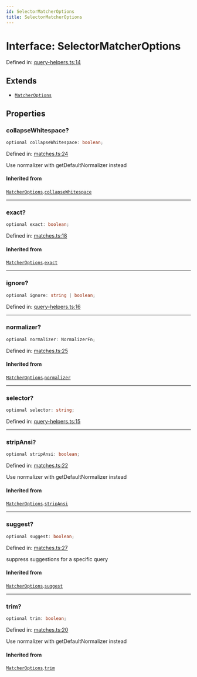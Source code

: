 ```yaml
---
id: SelectorMatcherOptions
title: SelectorMatcherOptions
---
```


<!-- DO NOT EDIT: this page is autogenerated from the type comments -->

# Interface: SelectorMatcherOptions

Defined in: [query-helpers.ts:14](https://github.com/crutchcorn/cli-testing-library/blob/main/packages/cli-testing-library/src/query-helpers.ts#L14)

## Extends

- [`MatcherOptions`](matcheroptions.md)

## Properties

### collapseWhitespace?

```ts
optional collapseWhitespace: boolean;
```

Defined in: [matches.ts:24](https://github.com/crutchcorn/cli-testing-library/blob/main/packages/cli-testing-library/src/matches.ts#L24)

Use normalizer with getDefaultNormalizer instead

#### Inherited from

[`MatcherOptions`](matcheroptions.md).[`collapseWhitespace`](MatcherOptions.md#collapsewhitespace)

***

### exact?

```ts
optional exact: boolean;
```

Defined in: [matches.ts:18](https://github.com/crutchcorn/cli-testing-library/blob/main/packages/cli-testing-library/src/matches.ts#L18)

#### Inherited from

[`MatcherOptions`](matcheroptions.md).[`exact`](MatcherOptions.md#exact)

***

### ignore?

```ts
optional ignore: string | boolean;
```

Defined in: [query-helpers.ts:16](https://github.com/crutchcorn/cli-testing-library/blob/main/packages/cli-testing-library/src/query-helpers.ts#L16)

***

### normalizer?

```ts
optional normalizer: NormalizerFn;
```

Defined in: [matches.ts:25](https://github.com/crutchcorn/cli-testing-library/blob/main/packages/cli-testing-library/src/matches.ts#L25)

#### Inherited from

[`MatcherOptions`](matcheroptions.md).[`normalizer`](MatcherOptions.md#normalizer)

***

### selector?

```ts
optional selector: string;
```

Defined in: [query-helpers.ts:15](https://github.com/crutchcorn/cli-testing-library/blob/main/packages/cli-testing-library/src/query-helpers.ts#L15)

***

### stripAnsi?

```ts
optional stripAnsi: boolean;
```

Defined in: [matches.ts:22](https://github.com/crutchcorn/cli-testing-library/blob/main/packages/cli-testing-library/src/matches.ts#L22)

Use normalizer with getDefaultNormalizer instead

#### Inherited from

[`MatcherOptions`](matcheroptions.md).[`stripAnsi`](MatcherOptions.md#stripansi)

***

### suggest?

```ts
optional suggest: boolean;
```

Defined in: [matches.ts:27](https://github.com/crutchcorn/cli-testing-library/blob/main/packages/cli-testing-library/src/matches.ts#L27)

suppress suggestions for a specific query

#### Inherited from

[`MatcherOptions`](matcheroptions.md).[`suggest`](MatcherOptions.md#suggest)

***

### trim?

```ts
optional trim: boolean;
```

Defined in: [matches.ts:20](https://github.com/crutchcorn/cli-testing-library/blob/main/packages/cli-testing-library/src/matches.ts#L20)

Use normalizer with getDefaultNormalizer instead

#### Inherited from

[`MatcherOptions`](matcheroptions.md).[`trim`](MatcherOptions.md#trim)
